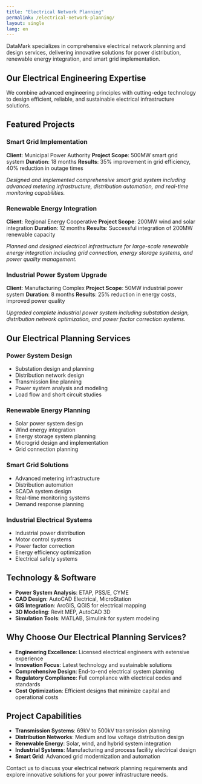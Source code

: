 ```yaml
---
title: "Electrical Network Planning"
permalink: /electrical-network-planning/
layout: single
lang: en
---
```

DataMark specializes in comprehensive electrical network planning and design services, delivering innovative solutions for power distribution, renewable energy integration, and smart grid implementation.

## Our Electrical Engineering Expertise

We combine advanced engineering principles with cutting-edge technology to design efficient, reliable, and sustainable electrical infrastructure solutions.

## Featured Projects

### Smart Grid Implementation
**Client**: Municipal Power Authority
**Project Scope**: 500MW smart grid system
**Duration**: 18 months
**Results**: 35% improvement in grid efficiency, 40% reduction in outage times

*Designed and implemented comprehensive smart grid system including advanced metering infrastructure, distribution automation, and real-time monitoring capabilities.*

### Renewable Energy Integration
**Client**: Regional Energy Cooperative
**Project Scope**: 200MW wind and solar integration
**Duration**: 12 months
**Results**: Successful integration of 200MW renewable capacity

*Planned and designed electrical infrastructure for large-scale renewable energy integration including grid connection, energy storage systems, and power quality management.*

### Industrial Power System Upgrade
**Client**: Manufacturing Complex
**Project Scope**: 50MW industrial power system
**Duration**: 8 months
**Results**: 25% reduction in energy costs, improved power quality

*Upgraded complete industrial power system including substation design, distribution network optimization, and power factor correction systems.*

## Our Electrical Planning Services

### Power System Design
- Substation design and planning
- Distribution network design
- Transmission line planning
- Power system analysis and modeling
- Load flow and short circuit studies

### Renewable Energy Planning
- Solar power system design
- Wind energy integration
- Energy storage system planning
- Microgrid design and implementation
- Grid connection planning

### Smart Grid Solutions
- Advanced metering infrastructure
- Distribution automation
- SCADA system design
- Real-time monitoring systems
- Demand response planning

### Industrial Electrical Systems
- Industrial power distribution
- Motor control systems
- Power factor correction
- Energy efficiency optimization
- Electrical safety systems

## Technology & Software

- **Power System Analysis**: ETAP, PSS/E, CYME
- **CAD Design**: AutoCAD Electrical, MicroStation
- **GIS Integration**: ArcGIS, QGIS for electrical mapping
- **3D Modeling**: Revit MEP, AutoCAD 3D
- **Simulation Tools**: MATLAB, Simulink for system modeling

## Why Choose Our Electrical Planning Services?

- **Engineering Excellence**: Licensed electrical engineers with extensive experience
- **Innovation Focus**: Latest technology and sustainable solutions
- **Comprehensive Design**: End-to-end electrical system planning
- **Regulatory Compliance**: Full compliance with electrical codes and standards
- **Cost Optimization**: Efficient designs that minimize capital and operational costs

## Project Capabilities

- **Transmission Systems**: 69kV to 500kV transmission planning
- **Distribution Networks**: Medium and low voltage distribution design
- **Renewable Energy**: Solar, wind, and hybrid system integration
- **Industrial Systems**: Manufacturing and process facility electrical design
- **Smart Grid**: Advanced grid modernization and automation

Contact us to discuss your electrical network planning requirements and explore innovative solutions for your power infrastructure needs. 